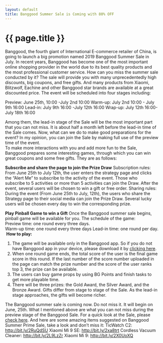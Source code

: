 ```yaml
---
layout: default
title: Banggood Summer Sale is Coming with 80% OFF
---
```


# {{ page.title }}

Banggood, the fourth giant of International E-commerce retailer of China, is going to launch a big promotion named 2019 Banggood Summer Sale in July. In recent years, Banggood has become one of the most important online shopping provider in the world due to its best quality products and the most professional customer service. How can you miss the summer sale conducted by it? The sale will provide you with many unprecedentedly high discounts, big coupons, and free gifts. And many products from Xiaomi, Blitzwolf, Eachine and other Banggood star brands are available at a great discounted price. The event will be scheduled into four stages including:

Preview: June 25th, 10:00 -July 2nd 10:00
Warm-up: July 2nd 10:00 - July 9th 16:00
Lead-in: July 9th 16:00 -July 12th 16:00
Wrap-up: July 12th 16:00- July 18th 16:00

Among them, the lead-in stage of the Sale will be the most important part that you can not miss. It is about half a month left before the lead-in time of the Sale comes. Now, what can we do to make good preparations for the event? In my opinion, you can join the Sale by making full use of the preview time of the event.  
To make more interactions with you and add more fun to the Sale, Banggood prepares some interesting games, through which you can win great coupons and some free gifts. They are as follows:

__Subscribe and share the page to join the Prize Draw__
Subscription rules: From June 25th to July 12th, the user enters the strategy page and clicks the “Alert Me” to subscribe to the activity of the event. Those who subscribe to 5 activities or more than 5 activities can join the Draw. After the event, several users will be chosen to win a gift or free order.
Sharing rules: During the event (From June 25th to July, 12th), the users who share the Strategy page to their social media can join the Prize Draw. Several lucky users will be chosen every day to win the corresponding prize.

__Play Pinball Game to win a Gift__
Once the Banggood summer sale begins, pinball game will be available for you.
The schedule of the game:  
Preview time: one round every three days.  
Warm-up time: one round every three days
Lead-in time: one round per day.
​
__How to play:__
1. The game will be available only in the Banggood app. So if you do not have Banggood app in your device, please download it by [clicking here](https://banggood.app.link/94lF6ySMLX).
2. When one round game ends, the total score of the user is the final game score in this round. If the last number of the score number uploaded in the page can match the prize number and the score of the user ranks top 3, the prize can be available.
3. The users can buy game props by using BG Points and finish tasks to get more playable time.
4. There will be three prizes: the Gold Award, the Silver Award, and the Bronze Award. Gifts differ from stage to stage of the Sale. As the lead-in stage approaches, the gifts will become richer.

The Banggood summer sale is coming now. Do not miss it. It will begin on June, 25th. What I mentioned above are what you can not miss during the preview stage of the Banggood Sale. For a quick look at the Sale, please [check here](http://bit.ly/2XyalsE).
And here are some amazing items suggested on Banggood Summer Prime Sale, take a look and don’t miss it:
TicWatch C2: http://bit.ly/2RuQdSU
Xiaomi Mi 9 SE: http://bit.ly/2xa8trt
Cordless Vacuum Cleaner: http://bit.ly/2L9LzZr
Xiaomi Mi 9: http://bit.ly/2X0UoXQ
